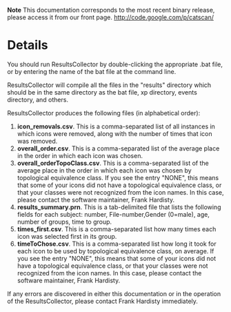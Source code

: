 **Note** This documentation corresponds to the most recent binary release, please access it from our front page. http://code.google.com/p/catscan/

# Details #

You should run ResultsCollector by double-clicking the appropriate .bat file, or by entering the name of the bat file at the command line.

ResultsCollector will compile all the files in the "results" directory which should be in the same directory as the bat file, xp directory, events directory, and others.

ResultsCollector produces the following files (in alphabetical order):

  1. **icon\_removals.csv**. This is a comma-separated list of all instances in which icons were removed, along with the number of times that icon was removed.
  1. **overall\_order.csv**. This is a comma-separated list of the average place in the order in which each icon was chosen.
  1. **overall\_orderTopoClass.csv**. This is a comma-separated list of the average place in the order in which each icon was chosen by topological equivalence class. If you see the entry "NONE", this means that some of your icons did not have a topological equivalence class, or that your classes were not recognized from the icon names. In this case, please contact the software maintainer, Frank Hardisty.
  1. **results\_summary.prn**. This is a tab-delimited file that lists the following fields for each subject: number, File-number,Gender (0=male), age, number of groups, time to group.
  1. **times\_first.csv**. This is a comma-separated list how many times each icon was selected first in its group.
  1. **timeToChose.csv**. This is a comma-separated list how long it took for each icon to be used by topological equivalence class, on average. If you see the entry "NONE", this means that some of your icons did not have a topological equivalence class, or that your classes were not recognized from the icon names. In this case, please contact the software maintainer, Frank Hardisty.

If any errors are discovered in either this documentation or in the operation of the ResultsCollector, please contact Frank Hardisty immediately.